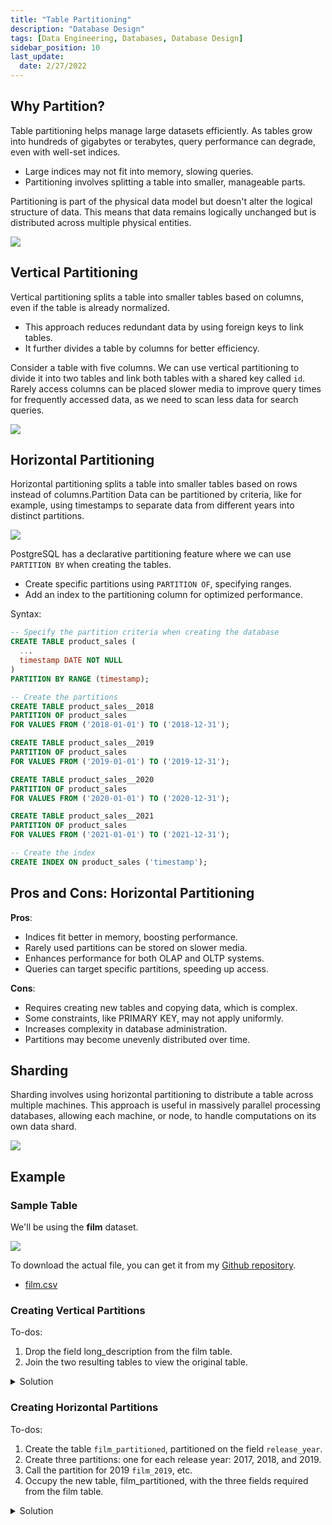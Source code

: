 ```yaml
---
title: "Table Partitioning"
description: "Database Design"
tags: [Data Engineering, Databases, Database Design]
sidebar_position: 10
last_update:
  date: 2/27/2022
---
```



## Why Partition?

Table partitioning helps manage large datasets efficiently. As tables grow into hundreds of gigabytes or terabytes, query performance can degrade, even with well-set indices.

- Large indices may not fit into memory, slowing queries.
- Partitioning involves splitting a table into smaller, manageable parts.

Partitioning is part of the physical data model but doesn't alter the logical structure of data. This means that data remains logically unchanged but is distributed across multiple physical entities.

<div class='img-center'>

![](/img/docs/database-partitioning-simple-diagrammmm.png)

</div>


## Vertical Partitioning

Vertical partitioning splits a table into smaller tables based on columns, even if the table is already normalized.

- This approach reduces redundant data by using foreign keys to link tables.
- It further divides a table by columns for better efficiency.

Consider a table with five columns. We can use vertical partitioning to divide it into two tables and link both tables with a shared key called `id`. Rarely access columns can be placed slower media to improve query times for frequently accessed data, as we need to scan less data for search queries.

<div class='img-center'>

![](/img/docs/database-partitioning-vertical-partitioninggg.png)

</div>



## Horizontal Partitioning

Horizontal partitioning splits a table into smaller tables based on rows instead of columns.Partition Data can be partitioned by criteria, like for example, using timestamps to separate data from different years into distinct partitions.

<div class='img-center'>

![](/img/docs/database-partitioning-horizontal-partitioninggg.png)

</div>

PostgreSQL has a declarative partitioning feature where we can use `PARTITION BY` when creating the tables.  

- Create specific partitions using `PARTITION OF`, specifying ranges.
- Add an index to the partitioning column for optimized performance.

Syntax:

```sql
-- Specify the partition criteria when creating the database
CREATE TABLE product_sales (
  ...
  timestamp DATE NOT NULL
) 
PARTITION BY RANGE (timestamp);

-- Create the partitions 
CREATE TABLE product_sales__2018
PARTITION OF product_sales
FOR VALUES FROM ('2018-01-01') TO ('2018-12-31');

CREATE TABLE product_sales__2019
PARTITION OF product_sales
FOR VALUES FROM ('2019-01-01') TO ('2019-12-31');

CREATE TABLE product_sales__2020
PARTITION OF product_sales
FOR VALUES FROM ('2020-01-01') TO ('2020-12-31');

CREATE TABLE product_sales__2021
PARTITION OF product_sales
FOR VALUES FROM ('2021-01-01') TO ('2021-12-31');

-- Create the index 
CREATE INDEX ON product_sales ('timestamp');
```

## Pros and Cons: Horizontal Partitioning

**Pros**:

- Indices fit better in memory, boosting performance.
- Rarely used partitions can be stored on slower media.
- Enhances performance for both OLAP and OLTP systems.
- Queries can target specific partitions, speeding up access.

**Cons**:

- Requires creating new tables and copying data, which is complex.
- Some constraints, like PRIMARY KEY, may not apply uniformly.
- Increases complexity in database administration.
- Partitions may become unevenly distributed over time.

## Sharding

Sharding involves using horizontal partitioning to distribute a table across multiple machines. This approach is useful in massively parallel processing databases, allowing each machine, or node, to handle computations on its own data shard.

<div class='img-center'>

![](/img/docs/database-partitioning-related-to-sharding.png)

</div>

## Example 

### Sample Table 

We'll be using the **film** dataset. 

![](/img/docs/sample-database-dvd-rental-filmsss.png)

To download the actual file, you can get it from my [Github repository](https://github.com/joseeden/joeden/tree/master/assets/datasets).

- [film.csv](@site/docs/021-Software-Engineering/021-Jupyter-Notebooks/000-Sample-Datasets/datacamp-world-database/states.csv)

### Creating Vertical Partitions 

To-dos:

1. Drop the field long_description from the film table.
2. Join the two resulting tables to view the original table.

<details>
    <summary>Solution</summary>

Run the query below: 

```sql
-- Create a new table called film_descriptions
CREATE TABLE film_descriptions (
    film_id INT,
    long_description TEXT
);

-- Copy the descriptions from the film table
INSERT INTO film_descriptions
SELECT film_id, long_description FROM film;

-- Drop the descriptions from the original table
ALTER TABLE film 
DROP COLUMN long_description;

-- Join to view the original table
SELECT * FROM film 
JOIN film_descriptions USING(film_id); 
```

![](/img/docs/sample-database-dvd-rental-filmsss-vertical-partitionsss.png)


</details>


### Creating Horizontal Partitions 

To-dos:

1. Create the table `film_partitioned`, partitioned on the field `release_year`.
2. Create three partitions: one for each release year: 2017, 2018, and 2019. 
3. Call the partition for 2019 `film_2019`, etc.
4. Occupy the new table, film_partitioned, with the three fields required from the film table.

<details>
    <summary>Solution</summary>

Create a new table called `film_partitioned`:

```sql
CREATE TABLE film_partitioned (
  film_id INT,
  title TEXT NOT NULL,
  release_year TEXT
)

PARTITION BY LIST (release_year);

SELECT * FROM film_partitioned; 
```

![](/img/docs/sample-database-dvd-rental-filmsss-horizontal-partitionsss.png)


Create the partitions for 2019, 2018, and 2017:

```sql
CREATE TABLE film_2019
	PARTITION OF film_partitioned FOR VALUES IN ('2019');
    
CREATE TABLE film_2018
	PARTITION OF film_partitioned FOR VALUES IN ('2018');
    
CREATE TABLE film_2017
	PARTITION OF film_partitioned FOR VALUES IN ('2017'); 
```

Insert the data into film_partitioned:

```sql
INSERT INTO film_partitioned
SELECT 
  film_id, 
  title, 
  release_year 
FROM film;

-- View film_partitioned
SELECT * FROM film_partitioned; 
```

![](/img/docs/sample-database-dvd-rental-filmsss-insert-into-film_partitioned.png)


</details>
